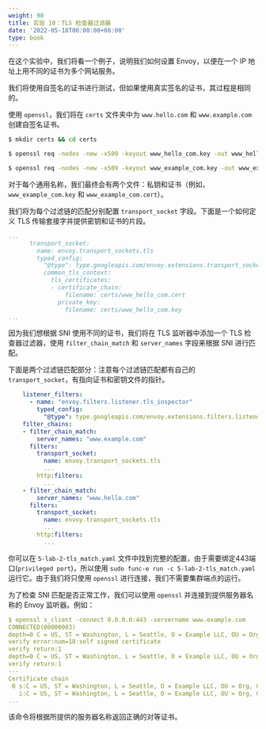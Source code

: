 ```yaml
---
weight: 90
title: 实验 10：TLS 检查器过滤器
date: '2022-05-18T00:00:00+08:00'
type: book
---
```


在这个实验中，我们将看一个例子，说明我们如何设置 Envoy，以便在一个 IP 地址上用不同的证书为多个网站服务。

我们将使用自签名的证书进行测试，但如果使用真实签名的证书，其过程是相同的。

使用 `openssl`，我们将在 `certs` 文件夹中为 `www.hello.com` 和 `www.example.com` 创建自签名证书。

```sh
$ mkdir certs && cd certs

$ openssl req -nodes -new -x509 -keyout www_hello_com.key -out www_hello_com.cert -subj "/C=US/ST=Washington/L=Seattle/O=Hello LLC/OU=Org/CN=www.hello.com"

$ openssl req -nodes -new -x509 -keyout www_example_com.key -out www_example_com.cert -subj "/C=US/ST=Washington/L=Seattle/O=Example LLC/OU=Org/CN=www.example.com"
```

对于每个通用名称，我们最终会有两个文件：私钥和证书（例如，`www_example_com.key` 和 `www_example_com.cert`）。

我们将为每个过滤链的匹配分别配置 `transport_socket` 字段。下面是一个如何定义 TLS 传输套接字并提供密钥和证书的片段。

```yaml
...
      transport_socket:
        name: envoy.transport_sockets.tls
        typed_config:
          "@type": type.googleapis.com/envoy.extensions.transport_sockets.tls.v3.DownstreamTlsContext
          common_tls_context:
            tls_certificates:
            - certificate_chain:
                filename: certs/www_hello_com.cert
              private_key:
                filename: certs/www_hello_com.key
...
```

因为我们想根据 SNI 使用不同的证书，我们将在 TLS 监听器中添加一个 TLS 检查器过滤器，使用 `filter_chain_match` 和 `server_names` 字段来根据 SNI 进行匹配。

下面是两个过滤链匹配部分：注意每个过滤链匹配都有自己的 `transport_socket`，有指向证书和密钥文件的指针。

```yaml
    listener_filters:
      - name: "envoy.filters.listener.tls_inspector"
        typed_config:
          "@type": type.googleapis.com/envoy.extensions.filters.listener.tls_inspector.v3.TlsInspector
    filter_chains:
    - filter_chain_match:
        server_names: "www.example.com"
      filters:
        transport_socket:
          name: envoy.transport_sockets.tls
          ...
        http:filters:
          ...
    - filter_chain_match:
        server_names: "www.hello.com"
      filters:
        transport_socket:
          name: envoy.transport_sockets.tls
          ...
        http:filters:
          ...
```

你可以在 `5-lab-2-tls_match.yaml` 文件中找到完整的配置，由于需要绑定443端口(`privileged port`)，所以使用 `sudo func-e run -c 5-lab-2-tls_match.yaml` 运行它。由于我们将只使用 `openssl` 进行连接，我们不需要集群端点的运行。

为了检查 SNI 匹配是否正常工作，我们可以使用 `openssl` 并连接到提供服务器名称的 Envoy 监听器。例如：

```yaml
$ openssl s_client -connect 0.0.0.0:443 -servername www.example.com
CONNECTED(00000003)
depth=0 C = US, ST = Washington, L = Seattle, O = Example LLC, OU = Org, CN = www.example.com
verify error:num=18:self signed certificate
verify return:1
depth=0 C = US, ST = Washington, L = Seattle, O = Example LLC, OU = Org, CN = www.example.com
verify return:1
---
Certificate chain
 0 s:C = US, ST = Washington, L = Seattle, O = Example LLC, OU = Org, CN = www.example.com
   i:C = US, ST = Washington, L = Seattle, O = Example LLC, OU = Org, CN = www.example.com
...
```

该命令将根据所提供的服务器名称返回正确的对等证书。

